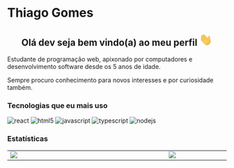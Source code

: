 <h1>Thiago Gomes</h1>
<h2 align="center"> Olá dev seja bem vindo(a) ao meu perfil <img src="https://raw.githubusercontent.com/ABSphreak/ABSphreak/master/gifs/Hi.gif" width="30px"> </h2>

<p>
Estudante de programação web, apixonado por computadores e desenvolvimento software desde os 5 anos de idade.

Sempre procuro conhecimento para novos interesses e por curiosidade também.
</p>

### Tecnologias que eu mais uso

<p align="left">
<img src="https://devicons.github.io/devicon/devicon.git/icons/react/react-original-wordmark.svg" alt="react" width="30" height="30"/>
<img src="https://devicons.github.io/devicon/devicon.git/icons/html5/html5-original-wordmark.svg" alt="html5"  width="30" height="30"/>
<img src="https://devicons.github.io/devicon/devicon.git/icons/javascript/javascript-original.svg" alt="javascript" width="30" height="30"/>
<img src="https://devicons.github.io/devicon/devicon.git/icons/typescript/typescript-original.svg" alt="typescript" width="30" height="30"/>
<img src="https://devicons.github.io/devicon/devicon.git/icons/nodejs/nodejs-original.svg" alt="nodejs" width="30" height="30"/>
</p>

### Estatísticas

<table>
  <tr>
    <td><img width="350px" align="left" src="https://github-readme-stats.vercel.app/api/top-langs/?username=RedLegen&layout=compact&bg_color=right,59c173,a17fe0,5d26c1&title_color=ffffff&text_color=f5f5f5" /></td>
    <td><img width="350px" align="left" src="https://github-readme-stats.vercel.app/api?username=RedLegen&bg_color=right,59c173,a17fe0,5d26c1&title_color=ffffff&text_color=f5f5f5&icon_color=f5f5f5&show_icons=true" /></td>
  </tr>  
</table>
